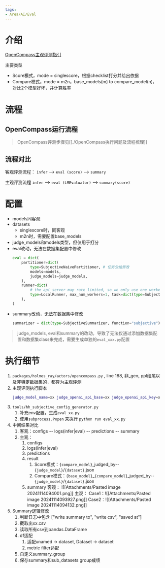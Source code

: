 ```yaml
---
tags:
- Area/AI/Eval
---
```


# 介绍

[OpenCompass主观评测指引](https://opencompass.readthedocs.io/zh-cn/latest/advanced_guides/subjective_evaluation.html)

主要类型
- Score模式，mode = singlescore，根据checklist打分并给出依据
- Compare模式，mode = m2n，base_models(m) to compare_model(n)，对比2个模型好坏，并计算胜率

# 流程

## OpenCompass运行流程

> OpenCompass评测步骤见[[./OpenCompass执行问题及流程梳理]]

## 流程对比

客观评测流程：
`infer` --> `eval (score)` --> `summary`

主观评测流程
`infer` --> `eval (LMEvaluator)` --> `summary(score)`

# 配置

- models同客观
- datasets
	- singlescore时，同客观
	- m2n时，需要配置base_models
- judge_models和models类型，但仅用于打分
- eval改动，无法在数据集配置中修改
	```python
	eval = dict(
	    partitioner=dict(
	        type=SubjectiveNaivePartitioner, # 任务分组修改
	        models=models,
	        judge_models=judge_models,
	    ),
	    runner=dict(
	        # the api server may rate limited, so we only use one worker
	        type=LocalRunner, max_num_workers=1, task=dict(type=SubjectiveEvalTask) # runner修改
	    ),
	)
	```
- summary改动，无法在数据集中修改
	```python
	summarizer = dict(type=SubjectiveSummarizer, function="subjective")
	```

> judge_models, eval和summary的改动，导致了无法仅通过添加数据集配置和数据集class来完成，需要生成单独的`eval_xxx.py`配置

# 执行细节

1. `packages/holmes_ray/actors/opencompass.py` , line 188,
	非_gen,  ppl结尾以及非特定数据集的，都算为主观评测
2. 主观评测执行脚本
	```bash
	judge_model_name=xx judge_openai_api_base=xx judge_openai_api_key=xx python tools/hh_subjective_config_generator.py --datasets xx --max-out-len xx -w xx
	```
3. `tools/hh_subjective_config_generator.py`
	1. 补充env配置，生成`eval_xx.py`
	2. 使用`subprocess.Popen` 来执行 `python run eval_xx.py`
4. 中间结果对比
	1. 客观：configs -- logs(infer|eval) -- predictions -- summary
	2. 主观：
		1. configs
		2. logs(infer|eval)
		3. predictions
		4. result
			1. Score模式：`{compare_model}`\_judged_by--`{judge_model}`/`{dataset}`.json
			2. Compare模式：`{base_model}`\_`{compare_model}`\_judged_by--`{judge_model}`/`{dataset}`.json
		5. summary
			客观：
				![[Attachments/Pasted image 20241114094001.png]]
			主观：
			Case1：![[Attachments/Pasted image 20241114093927.png]]
			Case2：![[Attachments/Pasted image 20241114094132.png]]
5. Summary逻辑修改
	1. 判断日志中包含 ["write summary to", "write csv", "saved at"]
	2. 截取出xx.csv
	3. 读取所有csv到pandas.DataFrame
	4. df适配
		1. 适配unamed -> dataset, Dataset -> dataset
		2. metric filter适配
	5. 自定义summary_group
	6. 保存summary和sub_datasets group成绩